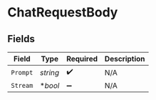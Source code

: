 # ChatRequestBody


## Fields

| Field              | Type               | Required           | Description        |
| ------------------ | ------------------ | ------------------ | ------------------ |
| `Prompt`           | *string*           | :heavy_check_mark: | N/A                |
| `Stream`           | **bool*            | :heavy_minus_sign: | N/A                |